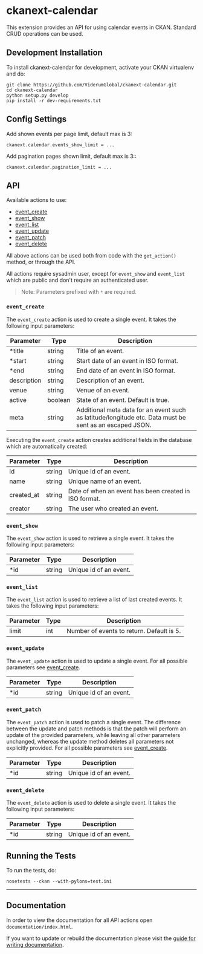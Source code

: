 # ckanext-calendar

This extension provides an API for using calendar events in CKAN. Standard CRUD
operations can be used.

## Development Installation

To install ckanext-calendar for development, activate your CKAN virtualenv and
do:

```
git clone https://github.com/ViderumGlobal/ckanext-calendar.git
cd ckanext-calendar
python setup.py develop
pip install -r dev-requirements.txt
```

## Config Settings

Add shown events per page limit, default max is 3:

```
ckanext.calendar.events_show_limit = ...
```

Add pagination pages shown limit, default max is 3::

```
ckanext.calendar.pagination_limit = ...
```


## API

Available actions to use:

- [event_create](#event_create)
- [event_show](#event_show)
- [event_list](#event_list)
- [event_update](#event_update)
- [event_patch](#event_patch)
- [event_delete](#event_delete)

All above actions can be used both from code with the `get_action()` method, or
through the API.

All actions require sysadmin user, except for `event_show` and `event_list`
which are public and don't require an authenticated user.

> Note: Parameters prefixed with `*` are required.

### `event_create`

The `event_create` action is used to create a single event. It takes the
following input parameters:

Parameter | Type | Description
--------- | ---- | -----------
*title      | string  | Title of an event.
*start      | string  | Start date of an event in ISO format.
*end        | string  | End date of an event in ISO format.
description | string  | Description of an event.
venue       | string  | Venue of an event.
active      | boolean | State of an event. Default is true.
meta        | string  | Additional meta data for an event such as latitude/longitude etc. Data must be sent as an escaped JSON.

Executing the `event_create` action creates additional fields in the database
which are automatically created:

Parameter | Type | Description
--------- | ---- | -----------
id         | string | Unique id of an event.
name       | string | Unique name of an event.
created_at | string | Date of when an event has been created in ISO format.
creator    | string | The user who created an event.

### `event_show`

The `event_show` action is used to retrieve a single event. It takes the
following input parameters:

Parameter | Type | Description
--------- | ---- | -----------
*id | string | Unique id of an event.

### `event_list`

The `event_list` action is used to retrieve a list of last created events. It
takes the following input parameters:

Parameter | Type | Description
--------- | ---- | -----------
limit | int | Number of events to return. Default is 5.

### `event_update`

The `event_update` action is used to update a single event. For all possible
parameters see [event_create](#event_create).

Parameter | Type | Description
--------- | ---- | -----------
*id | string | Unique id of an event.

### `event_patch`

The `event_patch` action is used to patch a single event. The difference
between the update and patch methods is that the patch will perform an update
of the provided parameters, while leaving all other parameters unchanged,
whereas the update method deletes all parameters not explicitly provided. For
all possible parameters see [event_create](#event_create).

Parameter | Type | Description
--------- | ---- | -----------
*id | string | Unique id of an event.

### `event_delete`

The `event_delete` action is used to delete a single event. It takes the
following input parameters:

Parameter | Type | Description
--------- | ---- | -----------
*id | string | Unique id of an event.

## Running the Tests

To run the tests, do:

```
nosetests --ckan --with-pylons=test.ini
```

-------------
Documentation
-------------

In order to view the documentation for all API actions open `documentation/index.html`.

If you want to update or rebuild the documentation please visit the [guide for writing documentation](http://docs.ckan.org/en/latest/contributing/documentation.html).
